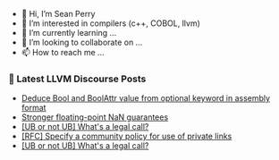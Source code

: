 - 👋 Hi, I’m Sean Perry
- 👀 I’m interested in compilers (c++, COBOL, llvm)
- 🌱 I’m currently learning ...
- 💞️ I’m looking to collaborate on ...
- 📫 How to reach me ...

<!---
s66perry/s66perry is a ✨ special ✨ repository because its `README.md` (this file) appears on your GitHub profile.
You can click the Preview link to take a look at your changes.
--->
### 📕 Latest LLVM Discourse Posts

<!-- DISCOURSE-LLVM:START -->
- [Deduce Bool and BoolAttr value from optional keyword in assembly format](https://discourse.llvm.org/t/deduce-bool-and-boolattr-value-from-optional-keyword-in-assembly-format/72152#post_9)
- [Stronger floating-point NaN guarantees](https://discourse.llvm.org/t/stronger-floating-point-nan-guarantees/72165#post_16)
- [[UB or not UB] What&#39;s a legal call?](https://discourse.llvm.org/t/ub-or-not-ub-whats-a-legal-call/72186#post_10)
- [[RFC] Specify a community policy for use of private links](https://discourse.llvm.org/t/rfc-specify-a-community-policy-for-use-of-private-links/72208#post_9)
- [[UB or not UB] What&#39;s a legal call?](https://discourse.llvm.org/t/ub-or-not-ub-whats-a-legal-call/72186#post_9)
<!-- DISCOURSE-LLVM:END -->
